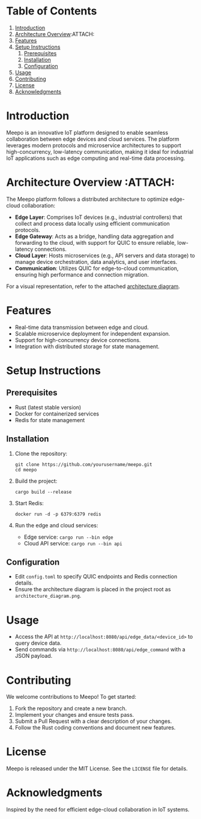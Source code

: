 
# Table of Contents

1.  [Introduction](#org5a01fb2)
2.  [Architecture Overview](#org3c41804):ATTACH:
3.  [Features](#org7f69091)
4.  [Setup Instructions](#org49a18d5)
    1.  [Prerequisites](#orgfae071d)
    2.  [Installation](#org2ea4de7)
    3.  [Configuration](#org998d854)
5.  [Usage](#orgd6ef0e4)
6.  [Contributing](#orge08ef62)
7.  [License](#org1d9ebc8)
8.  [Acknowledgments](#orgf5dc5a2)



<a id="org5a01fb2"></a>

# Introduction

Meepo is an innovative IoT platform designed to enable seamless collaboration between edge devices and cloud services. The platform leverages modern protocols and microservice architectures to support high-concurrency, low-latency communication, making it ideal for industrial IoT applications such as edge computing and real-time data processing.


<a id="org3c41804"></a>

# Architecture Overview     :ATTACH:

The Meepo platform follows a distributed architecture to optimize edge-cloud collaboration:

-   ****Edge Layer****: Comprises IoT devices (e.g., industrial controllers) that collect and process data locally using efficient communication protocols.
-   ****Edge Gateway****: Acts as a bridge, handling data aggregation and forwarding to the cloud, with support for QUIC to ensure reliable, low-latency connections.
-   ****Cloud Layer****: Hosts microservices (e.g., API servers and data storage) to manage device orchestration, data analytics, and user interfaces.
-   ****Communication****: Utilizes QUIC for edge-to-cloud communication, ensuring high performance and connection migration.

For a visual representation, refer to the attached [architecture diagram](https://github.com/yushun1990/meepo/blob/master/resource/design/M-Overall-Archi.png).


<a id="org7f69091"></a>

# Features

-   Real-time data transmission between edge and cloud.
-   Scalable microservice deployment for independent expansion.
-   Support for high-concurrency device connections.
-   Integration with distributed storage for state management.


<a id="org49a18d5"></a>

# Setup Instructions


<a id="orgfae071d"></a>

## Prerequisites

-   Rust (latest stable version)
-   Docker for containerized services
-   Redis for state management


<a id="org2ea4de7"></a>

## Installation

1.  Clone the repository:
    
        git clone https://github.com/yourusername/meepo.git
        cd meepo

2.  Build the project:
    
        cargo build --release

3.  Start Redis:
    
        docker run -d -p 6379:6379 redis

4.  Run the edge and cloud services:
    -   Edge service: `cargo run --bin edge`
    -   Cloud API service: `cargo run --bin api`


<a id="org998d854"></a>

## Configuration

-   Edit `config.toml` to specify QUIC endpoints and Redis connection details.
-   Ensure the architecture diagram is placed in the project root as `architecture_diagram.png`.


<a id="orgd6ef0e4"></a>

# Usage

-   Access the API at `http://localhost:8080/api/edge_data/<device_id>` to query device data.
-   Send commands via `http://localhost:8080/api/edge_command` with a JSON payload.


<a id="orge08ef62"></a>

# Contributing

We welcome contributions to Meepo! To get started:

1.  Fork the repository and create a new branch.
2.  Implement your changes and ensure tests pass.
3.  Submit a Pull Request with a clear description of your changes.
4.  Follow the Rust coding conventions and document new features.


<a id="org1d9ebc8"></a>

# License

Meepo is released under the MIT License. See the `LICENSE` file for details.


<a id="orgf5dc5a2"></a>

# Acknowledgments

Inspired by the need for efficient edge-cloud collaboration in IoT systems.

